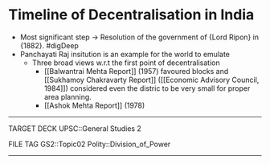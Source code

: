 # Timeline of Decentralisation in India

* Most significant step -> Resolution of the government of {Lord Ripon} in {1882}. #digDeep 
* Panchayati Raj insitution is an example for the world to emulate
	* Three broad views w.r.t the first point of  decentralisation
		* [[Balwantrai Mehta Report]] (1957) favoured blocks and [[Sukhamoy Chakravarty Report]] ([[Economic Advisory Council, 1984]]) considered even the distric to be very small for proper area planning.
		* [[Ashok Mehta Report]] (1978)
	






---
TARGET DECK
UPSC::General Studies 2

FILE TAG
GS2::Topic02 Polity::Division_of_Power

---